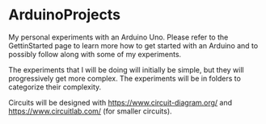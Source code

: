 # ArduinoProjects
My personal experiments with an Arduino Uno. Please refer to the GettinStarted page to learn more how to get started with an
Arduino and to possibly follow along with some of my experiments.

The experiments that I will be doing will initially be simple, but they will progressively get more complex. The experiments will be in folders to categorize their complexity.

Circuits will be designed with https://www.circuit-diagram.org/ and https://www.circuitlab.com/ (for smaller circuits).
